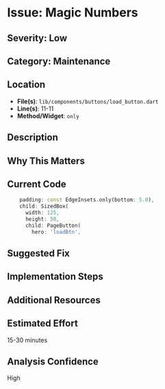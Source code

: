 # Issue: Magic Numbers

## Severity: Low

## Category: Maintenance

## Location
- **File(s)**: `lib/components/buttons/load_button.dart`
- **Line(s)**: 11-11
- **Method/Widget**: `only`

## Description


## Why This Matters


## Current Code
```dart
    padding: const EdgeInsets.only(bottom: 5.0),
    child: SizedBox(
      width: 125,
      height: 50,
      child: PageButton(
        hero: 'loadBtn',
```

## Suggested Fix


## Implementation Steps


## Additional Resources


## Estimated Effort
15-30 minutes

## Analysis Confidence
High

